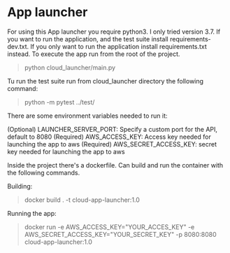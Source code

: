 # App launcher

For using this App launcher you require python3. I only tried version 3.7.
If you want to run the application, and the test suite install requirements-dev.txt. If you only want to run the 
application install requirements.txt instead.
To execute the app run from the root of the project.
> python cloud_launcher/main.py

Tu run the test suite run from cloud_launcher directory the following command:
>python -m pytest ../test/

There are some environment variables needed to run it:

(Optional) LAUNCHER_SERVER_PORT: Specify a custom port for the API, default to 8080
(Required) AWS_ACCESS_KEY: Access key needed for launching the app to aws 
(Required) AWS_SECRET_ACCESS_KEY: secret key needed for launching the app to aws

Inside the project there's a dockerfile. Can build and run the container with the following commands.

Building:
>docker build . -t cloud-app-launcher:1.0

Running the app:
>docker run -e AWS_ACCESS_KEY="YOUR_ACCES_KEY" -e AWS_SECRET_ACCESS_KEY="YOUR_SECRET_KEY" -p 8080:8080 cloud-app-launcher:1.0

